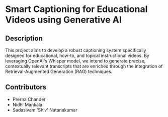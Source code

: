 # Smart Captioning for Educational Videos using Generative AI
## Description
This project aims to develop a robust captioning system specifically designed for educational, how-to, and topical instructional videos. By leveraging OpenAI's Whisper model, we intend to generate precise, contextually relevant transcripts that are enriched through the integration of Retrieval-Augmented Generation (RAG) techniques. 
## Contributors
- Prerna Chander
- Nidhi Mankala
- Sadasivam 'Shiv' Natanakumar

